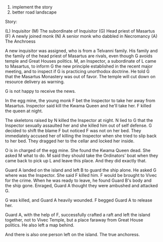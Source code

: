 1. implement the story
2.  better road landscape

Story:

(L) Inquisitor
(M) The subordinate of Inquisitor
(G) Head priest of Masartus
(F) A newly joined monk
(N) A senior monk who dabbled in Necromancy
(A) The Anchroess

A new inquisitor was assigned, who is from a Telvanni family. His family and the family of the head priest of Masartus are rivals, even though G avoids temple and Great Houses politics. M, an Inspector, a subordinate of L came to Masartus, to inform G the new principle established in the recent major meeting, and to inspect if G is practicing unorthodox doctrine. He told G that the Masartus Monastery was out of favor. The temple will cut down on resource delivery as warning.

G is not happy to receive the news.

In the egg mine, the young monk F bet the Inspector to take her away from Masartus. Inspector said kill the Kwama Queen and he'll take her. F killed the queen at night. 

The skeletons raised by N killed the Inspector at night. N lied to G that the Inspector sexually assaulted her and she killed him out of self defense. G decided to shift the blame F but noticed F was not on her bed. They immediately accused her of killing the Inspector when she tried to slip back to her bed. They dragged her to the cellar and locked her inside. 

O is in charged of the egg mine. She found the Kwama Queen dead. She asked M what to do. M said they should take the Ordinators' boat when they came back to pick up L and leave this place. And they did exactly that. 

Guard A landed on the island and left B to guard the ship alone. He asked G where was the Inspector. She said F killed him. F would be brought to Vivec for the crime. When he was ready to leave, he found Guard B's body and the ship gone. Enraged, Guard A thought they were ambushed and attacked G. 

G was killed, and Guard A heavily wounded. F begged Guard A to release her.

Guard A, with the help of F, successfully crafted a raft and left the island together, not to Vivec Temple, but a place faraway from Great House politics. He also left a map behind. 

And there is also one person left on the island. The true anchoress.